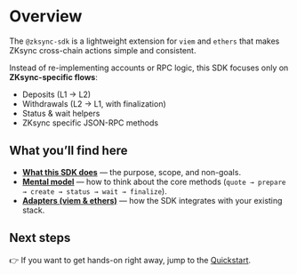 # Overview

The `@zksync-sdk` is a lightweight extension for `viem` and `ethers` that makes ZKsync cross-chain actions simple and consistent.

Instead of re-implementing accounts or RPC logic, this SDK focuses only on **ZKsync-specific flows**:

- Deposits (L1 → L2)
- Withdrawals (L2 → L1, with finalization)
- Status & wait helpers
- ZKsync specific JSON-RPC methods

## What you’ll find here

- [**What this SDK does**](what-it-does.md) — the purpose, scope, and non-goals.  
- [**Mental model**](mental-model.md) — how to think about the core methods (`quote → prepare → create → status → wait → finalize`).  
- [**Adapters (viem & ethers)**](adapters.md) — how the SDK integrates with your existing stack.

## Next steps

👉 If you want to get hands-on right away, jump to the [Quickstart](../quickstart/index.md).

